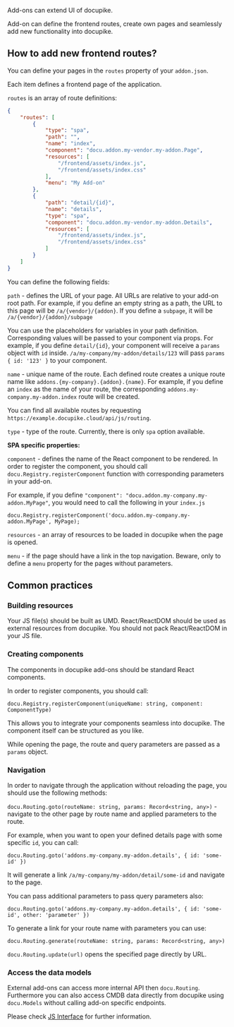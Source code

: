 
Add-ons can extend UI of docupike.

Add-on can define the frontend routes, create own pages and seamlessly add new functionality into docupike.

## How to add new frontend routes?

You can define your pages in the `routes` property of your `addon.json`.

Each item defines a frontend page of the application.

`routes` is an array of route definitions:

```json
{
    "routes": [
        {
            "type": "spa",
            "path": "",
            "name": "index",
            "component": "docu.addon.my-vendor.my-addon.Page",
            "resources": [
                "/frontend/assets/index.js",
                "/frontend/assets/index.css"
            ],
            "menu": "My Add-on"
        },
        {
            "path": "detail/{id}",
            "name": "details",
            "type": "spa",
            "component": "docu.addon.my-vendor.my-addon.Details",
            "resources": [
                "/frontend/assets/index.js",
                "/frontend/assets/index.css"
            ]
        }
    ]
}
```

You can define the following fields:

`path` - defines the URL of your page. All URLs are relative to your add-on root path. For example, if you define an empty string as a path, the URL to this page will be `/a/{vendor}/{addon}`.
If you define a `subpage`, it will be `/a/{vendor}/{addon}/subpage`

You can use the placeholders for variables in your path definition. Corresponding values will be passed to your component via props.
For example, if you define `detail/{id}`, your component will receive a `params` object with `id` inside. `/a/my-company/my-addon/details/123` will pass `params` `{ id: '123' }` to your component.

`name` - unique name of the route. Each defined route creates a unique route name like `addons.{my-company}.{addon}.{name}`.
For example, if you define an `index` as the name of your route, the corresponding `addons.my-company.my-addon.index` route will be created.

You can find all available routes by requesting `https://example.docupike.cloud/api/js/routing`.

`type` - type of the route. Currently, there is only `spa` option available.

**SPA specific properties:**

`component` - defines the name of the React component to be rendered.
In order to register the component, you should call `docu.Registry.registerComponent` function with corresponding parameters in your add-on.

For example, if you define `"component": "docu.addon.my-company.my-addon.MyPage"`, you would need to call the following in your `index.js`
```
docu.Registry.registerComponent('docu.addon.my-company.my-addon.MyPage', MyPage);
```

`resources` - an array of resources to be loaded in docupike when the page is opened.

`menu` - if the page should have a link in the top navigation. Beware, only to define a `menu` property for the pages without parameters.

## Common practices

### Building resources

Your JS file(s) should be built as UMD. React/ReactDOM should be used as external resources from docupike. You should not pack React/ReactDOM in your JS file.

### Creating components

The components in docupike add-ons should be standard React components.

In order to register components, you should call:
```
docu.Registry.registerComponent(uniqueName: string, component: ComponentType)
```
This allows you to integrate your components seamless into docupike. The component itself can be structured as you like.

While opening the page, the route and query parameters are passed as a `params` object.

### Navigation

In order to navigate through the application without reloading the page, you should use the following methods:

`docu.Routing.goto(routeName: string, params: Record<string, any>)` - navigate to the other page by route name and applied parameters to the route.

For example, when you want to open your defined details page with some specific `id`, you can call:
```
docu.Routing.goto('addons.my-company.my-addon.details', { id: 'some-id' })
```
It will generate a link `/a/my-company/my-addon/detail/some-id` and navigate to the page.

You can pass additional parameters to pass query parameters also:

```
docu.Routing.goto('addons.my-company.my-addon.details', { id: 'some-id', other: 'parameter' })
```

To generate a link for your route name with parameters you can use:

```
docu.Routing.generate(routeName: string, params: Record<string, any>)
```

`docu.Routing.update(url)` opens the specified page directly by URL.

### Access the data models

External add-ons can access more internal API then `docu.Routing`.
Furthermore you can also access CMDB data directly from docupike using `docu.Models` without calling add-on specific endpoints.

Please check [JS Interface](js-api.md) for further information.
